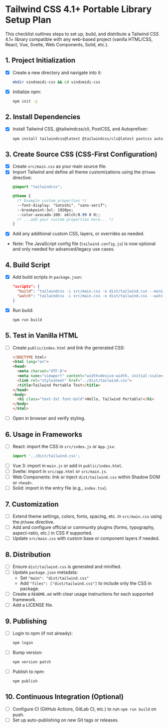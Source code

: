 # Tailwind CSS 4.1+ Portable Library Setup Plan

This checklist outlines steps to set up, build, and distribute a Tailwind CSS 4.1+ library compatible with any web-based project (vanilla HTML/CSS, React, Vue, Svelte, Web Components, Solid, etc.).

## 1. Project Initialization
- [x] Create a new directory and navigate into it:
  ```bash
  mkdir vindsmidi-css && cd vindsmidi-css
  ```
- [x] Initialize npm:
  ```bash
  npm init -y
  ```

## 2. Install Dependencies
- [x] Install Tailwind CSS, @tailwindcss/cli, PostCSS, and Autoprefixer:
  ```bash
  npm install tailwindcss@latest @tailwindcss/cli@latest postcss autoprefixer --save-dev
  ```

## 3. Create Source CSS (CSS-First Configuration)
- [x] Create `src/main.css` as your main source file.
- [x] Import Tailwind and define all theme customizations using the `@theme` directive:
  ```css
  @import "tailwindcss";

  @theme {
    /* Example custom properties */
    --font-display: "Satoshi", "sans-serif";
    --breakpoint-3xl: 1920px;
    --color-avocado-100: oklch(0.99 0 0);
    /* ...add your custom properties here... */
  }
  ```
- [x] Add any additional custom CSS, layers, or overrides as needed.
- Note: The JavaScript config file (`tailwind.config.js`) is now optional and only needed for advanced/legacy use cases.

## 4. Build Script
- [x] Add build scripts in `package.json`:
  ```json
  "scripts": {
    "build": "tailwindcss -i src/main.css -o dist/tailwind.css --minify",
    "watch": "tailwindcss -i src/main.css -o dist/tailwind.css --watch"
  }
  ```
- [x] Run build:
  ```bash
  npm run build
  ```

## 5. Test in Vanilla HTML
- [ ] Create `public/index.html` and link the generated CSS:
  ```html
  <!DOCTYPE html>
  <html lang="en">
  <head>
    <meta charset="UTF-8">
    <meta name="viewport" content="width=device-width, initial-scale=1.0">
    <link rel="stylesheet" href="../dist/tailwind.css">
    <title>Tailwind Portable Test</title>
  </head>
  <body>
    <h1 class="text-3xl font-bold">Hello, Tailwind Portable!</h1>
  </body>
  </html>
  ```
- [ ] Open in browser and verify styling.

## 6. Usage in Frameworks
- [ ] React: import the CSS in `src/index.js` or `App.jsx`:
  ```js
  import '../dist/tailwind.css';
  ```
- [ ] Vue 3: import in `main.js` or add in `public/index.html`.
- [ ] Svelte: import in `src/app.html` or `src/main.js`.
- [ ] Web Components: link or inject `dist/tailwind.css` within Shadow DOM or `<head>`.
- [ ] Solid: import in the entry file (e.g., `index.tsx`).

## 7. Customization
- [ ] Extend theme settings, colors, fonts, spacing, etc. in `src/main.css` using the `@theme` directive.
- [ ] Add and configure official or community plugins (forms, typography, aspect-ratio, etc.) in CSS if supported.
- [ ] Update `src/main.css` with custom base or component layers if needed.

## 8. Distribution
- [ ] Ensure `dist/tailwind.css` is generated and minified.
- [ ] Update `package.json` metadata:
  - Set `"main": "dist/tailwind.css"`
  - Add `"files": ["dist/tailwind.css"]` to include only the CSS in package.
- [ ] Create a `README.md` with clear usage instructions for each supported framework.
- [ ] Add a LICENSE file.

## 9. Publishing
- [ ] Login to npm (if not already):
  ```bash
  npm login
  ```
- [ ] Bump version:
  ```bash
  npm version patch
  ```
- [ ] Publish to npm:
  ```bash
  npm publish
  ```

## 10. Continuous Integration (Optional)
- [ ] Configure CI (GitHub Actions, GitLab CI, etc.) to run `npm run build` on push.
- [ ] Set up auto-publishing on new Git tags or releases. 